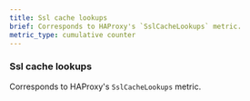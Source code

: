 ```yaml
---
title: Ssl cache lookups
brief: Corresponds to HAProxy's `SslCacheLookups` metric.
metric_type: cumulative counter
---
```

### Ssl cache lookups

Corresponds to HAProxy's `SslCacheLookups` metric.
